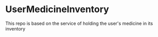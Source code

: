 # UserMedicineInventory
This repo is based on the service of holding the user's medicine in its inventory
